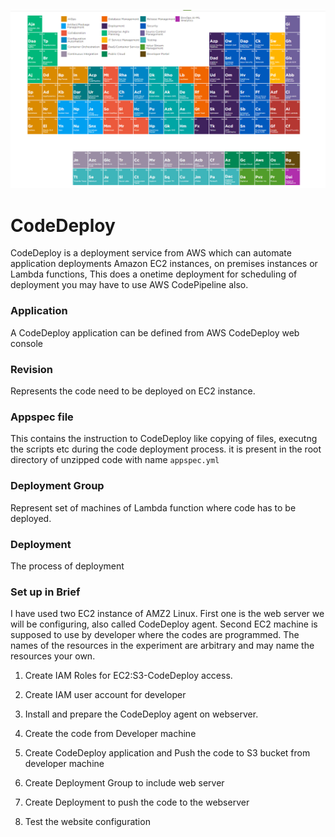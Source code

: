 ![demo](../ASSETS/demo12.png)

# CodeDeploy 

CodeDeploy is a deployment service from AWS which can automate application deployments Amazon EC2 instances, on premises instances or Lambda functions, This does a onetime deployment for scheduling of deployment you may have to use AWS CodePipeline also.

### Application 

A CodeDeploy application can be defined from AWS CodeDeploy web console

### Revision

Represents the code need to be deployed on EC2 instance.

### Appspec file

This contains the instruction to CodeDeploy like copying of files, executng the scripts etc during the code deployment process. it is present in the root directory of unzipped code with name `appspec.yml`

### Deployment Group

Represent set of machines of Lambda function where code has to be deployed.

### Deployment

The process of deployment

### Set up in Brief

I have used two EC2 instance of AMZ2 Linux. First one is the web server we will be configuring, also called CodeDeploy agent. Second EC2 machine is supposed to use by developer where the codes are programmed. The names of the resources in the experiment are arbitrary and may name the resources your own. 

1. Create IAM Roles for EC2:S3-CodeDeploy access.

2. Create IAM user account for developer

3. Install and prepare the CodeDeploy agent on webserver.

4. Create the code from Developer machine 

5. Create CodeDeploy application and Push the code to S3 bucket from developer machine

6. Create Deployment Group to include web server 

7. Create Deployment to push the code to the webserver

8. Test the website configuration